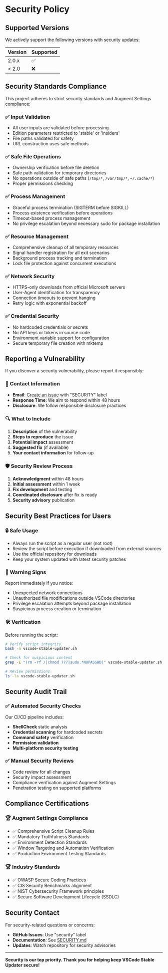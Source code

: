 # Security Policy

## Supported Versions

We actively support the following versions with security updates:

| Version | Supported          |
| ------- | ------------------ |
| 2.0.x   | :white_check_mark: |
| < 2.0   | :x:                |

## Security Standards Compliance

This project adheres to strict security standards and Augment Settings compliance:

### ✅ **Input Validation**
- All user inputs are validated before processing
- Edition parameters restricted to 'stable' or 'insiders'
- File paths validated for safety
- URL construction uses safe methods

### ✅ **Safe File Operations**
- Ownership verification before file deletion
- Safe path validation for temporary directories
- No operations outside of safe paths (`/tmp/*`, `/var/tmp/*`, `~/.cache/*`)
- Proper permissions checking

### ✅ **Process Management**
- Graceful process termination (SIGTERM before SIGKILL)
- Process existence verification before operations
- Timeout-based process management
- No privilege escalation beyond necessary sudo for package installation

### ✅ **Resource Management**
- Comprehensive cleanup of all temporary resources
- Signal handler registration for all exit scenarios
- Background process tracking and termination
- Lock file protection against concurrent executions

### ✅ **Network Security**
- HTTPS-only downloads from official Microsoft servers
- User-Agent identification for transparency
- Connection timeouts to prevent hanging
- Retry logic with exponential backoff

### ✅ **Credential Security**
- No hardcoded credentials or secrets
- No API keys or tokens in source code
- Environment variable support for configuration
- Secure temporary file creation with mktemp

## Reporting a Vulnerability

If you discover a security vulnerability, please report it responsibly:

### 📧 **Contact Information**
- **Email**: [Create an issue](https://github.com/swipswaps/vscode-stable-updater/issues) with "SECURITY" label
- **Response Time**: We aim to respond within 48 hours
- **Disclosure**: We follow responsible disclosure practices

### 🔍 **What to Include**
1. **Description** of the vulnerability
2. **Steps to reproduce** the issue
3. **Potential impact** assessment
4. **Suggested fix** (if available)
5. **Your contact information** for follow-up

### 🛡️ **Security Review Process**
1. **Acknowledgment** within 48 hours
2. **Initial assessment** within 1 week
3. **Fix development** and testing
4. **Coordinated disclosure** after fix is ready
5. **Security advisory** publication

## Security Best Practices for Users

### 🔒 **Safe Usage**
- Always run the script as a regular user (not root)
- Review the script before execution if downloaded from external sources
- Use the official repository for downloads
- Keep your system updated with latest security patches

### 🚨 **Warning Signs**
Report immediately if you notice:
- Unexpected network connections
- Unauthorized file modifications outside VSCode directories
- Privilege escalation attempts beyond package installation
- Suspicious process creation or termination

### 🛠️ **Verification**
Before running the script:
```bash
# Verify script integrity
bash -n vscode-stable-updater.sh

# Check for suspicious content
grep -E "(rm -rf /|chmod 777|sudo.*NOPASSWD)" vscode-stable-updater.sh

# Review permissions
ls -la vscode-stable-updater.sh
```

## Security Audit Trail

### ✅ **Automated Security Checks**
Our CI/CD pipeline includes:
- **ShellCheck** static analysis
- **Credential scanning** for hardcoded secrets
- **Command safety** verification
- **Permission validation**
- **Multi-platform security testing**

### ✅ **Manual Security Reviews**
- Code review for all changes
- Security impact assessment
- Compliance verification against Augment Settings
- Penetration testing on supported platforms

## Compliance Certifications

### 🏆 **Augment Settings Compliance**
- ✅ Comprehensive Script Cleanup Rules
- ✅ Mandatory Truthfulness Standards
- ✅ Environment Detection Standards
- ✅ Window Targeting and Automation Verification
- ✅ Production Environment Testing Standards

### 🏆 **Industry Standards**
- ✅ OWASP Secure Coding Practices
- ✅ CIS Security Benchmarks alignment
- ✅ NIST Cybersecurity Framework principles
- ✅ Secure Software Development Lifecycle (SSDLC)

## Security Contact

For security-related questions or concerns:
- **GitHub Issues**: Use "security" label
- **Documentation**: See [SECURITY.md](SECURITY.md)
- **Updates**: Watch repository for security advisories

---

**Security is our top priority. Thank you for helping keep VSCode Stable Updater secure!**
